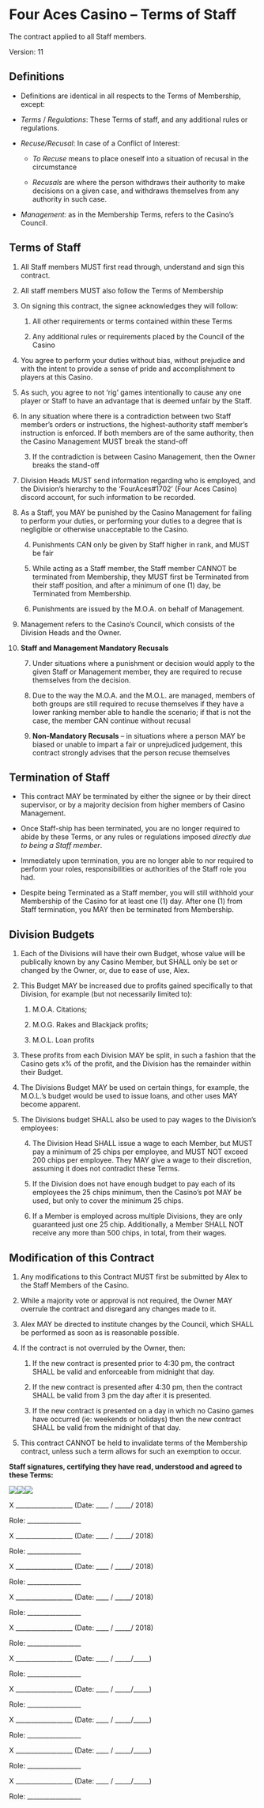 # Four Aces Casino – Terms of Staff

The contract applied to all Staff members.

Version: 11

## Definitions

  - Definitions are identical in all respects to the Terms of
    Membership, except:

  - *Terms* / *Regulations*: These Terms of staff, and any additional
    rules or regulations.

  - *Recuse/Recusal*: In case of a Conflict of Interest:
    
      - *To Recuse* means to place oneself into a situation of recusal
        in the circumstance
    
      - *Recusals* are where the person withdraws their authority to
        make decisions on a given case, and withdraws themselves from
        any authority in such case.

  - *Management:* as in the Membership Terms, refers to the Casino’s
    Council.

## Terms of Staff

1.  All Staff members MUST first read through, understand and sign this
    contract.

2.  All staff members MUST also follow the Terms of Membership

3.  On signing this contract, the signee acknowledges they will follow:
    
    1.  All other requirements or terms contained within these Terms
    
    2.  Any additional rules or requirements placed by the Council of
        the Casino

4.  You agree to perform your duties without bias, without prejudice and
    with the intent to provide a sense of pride and accomplishment to
    players at this Casino.

5.  As such, you agree to not ‘rig’ games intentionally to cause any one
    player or Staff to have an advantage that is deemed unfair by the
    Staff.

6.  In any situation where there is a contradiction between two Staff
    member’s orders or instructions, the highest-authority staff
    member’s instruction is enforced. If both members are of the same
    authority, then the Casino Management MUST break the stand-off
    
    3.  If the contradiction is between Casino Management, then the
        Owner breaks the stand-off

7.  Division Heads MUST send information regarding who is employed, and
    the Division’s hierarchy to the ‘FourAces\#1702’ (Four Aces Casino)
    discord account, for such information to be recorded.

8.  As a Staff, you MAY be punished by the Casino Management for failing
    to perform your duties, or performing your duties to a degree that
    is negligible or otherwise unacceptable to the Casino.
    
    4.  Punishments CAN only be given by Staff higher in rank, and MUST
        be fair
    
    5.  While acting as a Staff member, the Staff member CANNOT be
        terminated from Membership, they MUST first be Terminated from
        their staff position, and after a minimum of one (1) day, be
        Terminated from Membership.
    
    6.  Punishments are issued by the M.O.A. on behalf of Management.

9.  Management refers to the Casino’s Council, which consists of the
    Division Heads and the Owner.

10. **Staff and Management Mandatory Recusals**
    
    7.  Under situations where a punishment or decision would apply to
        the given Staff or Management member, they are required to
        recuse themselves from the decision.
    
    8.  Due to the way the M.O.A. and the M.O.L. are managed, members of
        both groups are still required to recuse themselves if they have
        a lower ranking member able to handle the scenario; if that is
        not the case, the member CAN continue without recusal
    
    9.  **Non-Mandatory Recusals** – in situations where a person MAY be
        biased or unable to impart a fair or unprejudiced judgement,
        this contract strongly advises that the person recuse themselves

## Termination of Staff

  - This contract MAY be terminated by either the signee or by their
    direct supervisor, or by a majority decision from higher members of
    Casino Management.

  - Once Staff-ship has been terminated, you are no longer required to
    abide by these Terms, or any rules or regulations imposed *directly
    due to being a Staff member*.

  - Immediately upon termination, you are no longer able to nor required
    to perform your roles, responsibilities or authorities of the Staff
    role you had.

  - Despite being Terminated as a Staff member, you will still withhold
    your Membership of the Casino for at least one (1) day. After one
    (1) from Staff termination, you MAY then be terminated from
    Membership.

## Division Budgets

1.  Each of the Divisions will have their own Budget, whose value will
    be publically known by any Casino Member, but SHALL only be set or
    changed by the Owner, or, due to ease of use, Alex.

2.  This Budget MAY be increased due to profits gained specifically to
    that Division, for example (but not necessarily limited to):
    
    1.  M.O.A. Citations;
    
    2.  M.O.G. Rakes and Blackjack profits;
    
    3.  M.O.L. Loan profits

3.  These profits from each Division MAY be split, in such a fashion
    that the Casino gets x% of the profit, and the Division has the
    remainder within their Budget.

4.  The Divisions Budget MAY be used on certain things, for example, the
    M.O.L.’s budget would be used to issue loans, and other uses MAY
    become apparent.

5.  The Divisions budget SHALL also be used to pay wages to the
    Division’s employees:
    
    4.  The Division Head SHALL issue a wage to each Member, but MUST
        pay a minimum of 25 chips per employee, and MUST NOT exceed 200
        chips per employee. They MAY give a wage to their discretion,
        assuming it does not contradict these Terms.
    
    5.  If the Division does not have enough budget to pay each of its
        employees the 25 chips minimum, then the Casino’s pot MAY be
        used, but only to cover the minimum 25 chips.
    
    6.  If a Member is employed across multiple Divisions, they are only
        guaranteed just one 25 chip. Additionally, a Member SHALL NOT
        receive any more than 500 chips, in total, from their wages.

## Modification of this Contract

1.  Any modifications to this Contract MUST first be submitted by Alex
    to the Staff Members of the Casino.

2.  While a majority vote or approval is not required, the Owner MAY
    overrule the contract and disregard any changes made to it.

3.  Alex MAY be directed to institute changes by the Council, which
    SHALL be performed as soon as is reasonable possible.

4.  If the contract is not overruled by the Owner, then:
    
    1.  If the new contract is presented prior to 4:30 pm, the contract
        SHALL be valid and enforceable from midnight that day.
    
    2.  If the new contract is presented after 4:30 pm, then the
        contract SHALL be valid from 3 pm the day after it is presented.
    
    3.  If the new contract is presented on a day in which no Casino
        games have occurred (ie: weekends or holidays) then the new
        contract SHALL be valid from the midnight of that day.

5.  This contract CANNOT be held to invalidate terms of the Membership
    contract, unless such a term allows for such an exemption to occur.

**<span class="underline">Staff signatures, certifying they have read,
understood and agreed to these
Terms:</span>**

![](media/image1.emf)![](media/image2.emf)![](media/image3.emf)

<span class="underline">X \_\_\_\_\_\_\_\_\_\_\_\_\_\_\_\_\_\_</span>
(Date: <span class="underline">\_\_\_\_ / \_\_\_\_\_/ 2018</span>)

Role: \_\_\_\_\_\_\_\_\_\_\_\_\_\_\_\_\_

<span class="underline">X \_\_\_\_\_\_\_\_\_\_\_\_\_\_\_\_\_\_</span>
(Date: <span class="underline">\_\_\_\_ / \_\_\_\_\_/ 2018</span>)

Role: \_\_\_\_\_\_\_\_\_\_\_\_\_\_\_\_\_

<span class="underline"> X \_\_\_\_\_\_\_\_\_\_\_\_\_\_\_\_\_\_</span>
(Date: <span class="underline">\_\_\_\_ / \_\_\_\_\_/ 2018</span>)

Role: \_\_\_\_\_\_\_\_\_\_\_\_\_\_\_\_\_

<span class="underline">X \_\_\_\_\_\_\_\_\_\_\_\_\_\_\_\_\_\_</span>
(Date: <span class="underline">\_\_\_\_ / \_\_\_\_\_/ 2018</span>)

Role: \_\_\_\_\_\_\_\_\_\_\_\_\_\_\_\_\_

<span class="underline">X \_\_\_\_\_\_\_\_\_\_\_\_\_\_\_\_\_\_</span>
(Date: <span class="underline">\_\_\_\_ / \_\_\_\_\_/ 2018</span>)

Role: \_\_\_\_\_\_\_\_\_\_\_\_\_\_\_\_\_

<span class="underline">X \_\_\_\_\_\_\_\_\_\_\_\_\_\_\_\_\_\_</span>
(Date: <span class="underline">\_\_\_\_ / \_\_\_\_\_/\_\_\_\_\_</span>)

Role: \_\_\_\_\_\_\_\_\_\_\_\_\_\_\_\_\_

<span class="underline">X \_\_\_\_\_\_\_\_\_\_\_\_\_\_\_\_\_\_</span>
(Date: <span class="underline">\_\_\_\_ / \_\_\_\_\_/\_\_\_\_\_</span>)

Role: \_\_\_\_\_\_\_\_\_\_\_\_\_\_\_\_\_

<span class="underline">X \_\_\_\_\_\_\_\_\_\_\_\_\_\_\_\_\_\_</span>
(Date: <span class="underline">\_\_\_\_ / \_\_\_\_\_/\_\_\_\_\_</span>)

Role: \_\_\_\_\_\_\_\_\_\_\_\_\_\_\_\_\_

<span class="underline">X \_\_\_\_\_\_\_\_\_\_\_\_\_\_\_\_\_\_</span>
(Date: <span class="underline">\_\_\_\_ / \_\_\_\_\_/\_\_\_\_\_</span>)

Role: \_\_\_\_\_\_\_\_\_\_\_\_\_\_\_\_\_

<span class="underline">X \_\_\_\_\_\_\_\_\_\_\_\_\_\_\_\_\_\_</span>
(Date: <span class="underline">\_\_\_\_ / \_\_\_\_\_/\_\_\_\_\_</span>)

Role: \_\_\_\_\_\_\_\_\_\_\_\_\_\_\_\_\_
